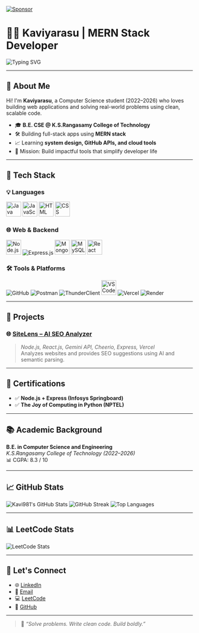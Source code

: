 [![Sponsor](https://img.shields.io/badge/Sponsor-❤-red?style=for-the-badge)](https://github.com/sponsors/Kavi981)

# 👨‍💻 Kaviyarasu | MERN Stack Developer

![Typing SVG](https://readme-typing-svg.demolab.com?font=Fira+Code&pause=1000&color=F70000&center=false&width=435&lines=Hey+there!+I'm+Kaviyarasu.;Passionate+MERN+Stack+Developer.;Problem+Solver.)

---

## 👋 About Me

Hi! I'm **Kaviyarasu**, a Computer Science student (2022–2026) who loves building web applications and solving real-world problems using clean, scalable code.

- 🎓 **B.E. CSE @ K.S.Rangasamy College of Technology**  
- 🛠️ Building full-stack apps using **MERN stack**
- 📈 Learning **system design, GitHub APIs, and cloud tools**
- 🎯 Mission: Build impactful tools that simplify developer life

---

## 🚀 Tech Stack

### 💡 Languages  
<p align="left">
  <img src="https://img.icons8.com/color/48/000000/java-coffee-cup-logo.png" alt="Java" height="40"/>
  <img src="https://img.icons8.com/color/48/000000/javascript--v1.png" alt="JavaScript" height="40"/>
  <img src="https://img.icons8.com/color/48/000000/html-5--v1.png" alt="HTML" height="40"/>
  <img src="https://img.icons8.com/color/48/000000/css3.png" alt="CSS" height="40"/>
</p>

### 🌐 Web & Backend  
<p align="left">
  <img src="https://img.icons8.com/color/48/000000/nodejs.png" alt="Node.js" height="40"/>
  <img src="https://img.shields.io/badge/Express.js-000000?style=for-the-badge&logo=express&logoColor=white" alt="Express.js"/>
  <img src="https://img.icons8.com/external-tal-revivo-color-tal-revivo/48/null/external-mongodb-a-cross-platform-document-oriented-database-program-logo-color-tal-revivo.png" alt="MongoDB" height="40"/>
  <img src="https://img.icons8.com/color/48/000000/mysql-logo.png" alt="MySQL" height="40"/>
  <img src="https://img.icons8.com/officel/48/react.png" alt="React" height="40"/>
</p>

### 🛠 Tools & Platforms  
<p align="left">
  <img src="https://img.shields.io/badge/GitHub-181717?style=for-the-badge&logo=github&logoColor=white" alt="GitHub"/>
  <img src="https://img.shields.io/badge/Postman-FF6C37?style=for-the-badge&logo=postman&logoColor=white" alt="Postman"/>
  <img src="https://img.shields.io/badge/ThunderClient-007ACC?style=for-the-badge&logo=thunder-client&logoColor=white" alt="ThunderClient"/>
  <img src="https://img.icons8.com/color/48/000000/visual-studio-code-2019.png" alt="VSCode" height="40"/>
  <img src="https://img.shields.io/badge/Vercel-000000?style=for-the-badge&logo=vercel&logoColor=white" alt="Vercel"/>
  <img src="https://img.shields.io/badge/Render-00979D?style=for-the-badge&logo=render&logoColor=white" alt="Render"/>
</p>

---

## 🧠 Projects

### 🌐 [SiteLens – AI SEO Analyzer](https://seositelens.vercel.app/)
> *Node.js, React.js, Gemini API, Cheerio, Express, Vercel*  
Analyzes websites and provides SEO suggestions using AI and semantic parsing.

---

## 📜 Certifications

- ✅ **Node.js + Express (Infosys Springboard)**
- ✅ **The Joy of Computing in Python (NPTEL)**

---

## 📚 Academic Background

**B.E. in Computer Science and Engineering**  
*K.S.Rangasamy College of Technology (2022–2026)*  
📊 CGPA: 8.3 / 10  

---

## 📈 GitHub Stats

![Kavi981's GitHub Stats](https://github-readme-stats.vercel.app/api?username=Kavi981&show_icons=true&theme=vue-dark&count_private=true&hide_border=true)
![GitHub Streak](https://github-readme-streak-stats.herokuapp.com/?user=Kavi981&theme=radical&hide_border=true)
![Top Languages](https://github-readme-stats.vercel.app/api/top-langs/?username=Kavi981&layout=compact&theme=radical&hide_border=true)

---

## 📊 LeetCode Stats

![LeetCode Stats](https://leetcard.jacoblin.cool/kaviyarasu_senthamilan?theme=light&font=Karma&ext=heatmap)

---

## 🔗 Let's Connect

- 🌐 [LinkedIn](https://www.linkedin.com/in/kaviyarasu-s-a90587324)
- 💌 [Email](mailto:kavithamil2005@gmail.com)
- 💻 [LeetCode](https://leetcode.com/u/kaviyarasu_senthamilan/)
- 💼 [GitHub](https://github.com/Kavi981)

---

> 🧠 *“Solve problems. Write clean code. Build boldly.”*
